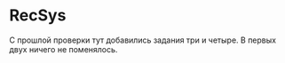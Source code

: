 # RecSys
С прошлой проверки тут добавились задания три и четыре.
В первых двух ничего не поменялось.
